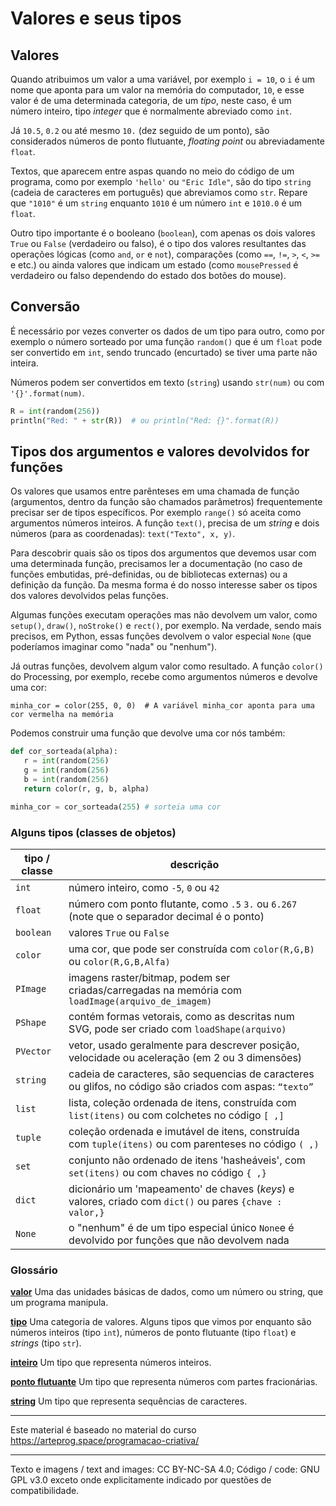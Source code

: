 
# Valores e seus tipos

## Valores

Quando atribuimos um valor a uma variável, por exemplo `i = 10`, o `i` é um nome que aponta para um valor na memória do computador, `10`, e esse valor é de uma determinada categoria, de um *tipo*, neste caso, é um número inteiro, tipo *integer* que é normalmente abreviado como `int`.

Já `10.5`, `0.2` ou até mesmo `10.` (dez seguido de um ponto), são considerados números de ponto flutuante, *floating point* ou abreviadamente `float`.

Textos, que aparecem entre aspas quando no meio do código de um programa, como por exemplo `'hello'` ou `"Eric Idle"`, são do tipo `string` (cadeia de caracteres em português) que abreviamos como `str`. Repare que `"1010"` é um `string` enquanto `1010` é um número `int` e `1010.0` é um `float`. 

Outro tipo importante é o booleano (`boolean`), com apenas os dois valores `True` ou `False` (verdadeiro ou falso), é o tipo dos valores resultantes das operações lógicas (como `and`,  `or` e `not`), comparações (como `==`, `!=`,  `>`, `<`, `>=` e etc.) ou ainda valores que indicam um estado (como `mousePressed` é verdadeiro ou falso dependendo do estado dos botões do mouse).

## Conversão

É necessário por vezes converter os dados de um tipo para outro, como por exemplo o número sorteado por uma função `random()` que é um `float` pode ser convertido em `int`, sendo truncado (encurtado) se tiver uma parte não inteira.

Números podem ser convertidos em texto (`string`) usando `str(num)` ou com `'{}'.format(num)`.

```python
R = int(random(256))
println("Red: " + str(R))  # ou println("Red: {}".format(R))
```

## Tipos dos argumentos e valores devolvidos for funções

Os valores que usamos entre parênteses em uma chamada de função (argumentos, dentro da função são chamados parâmetros) frequentemente precisar ser de tipos específicos. Por exemplo `range()` só aceita como argumentos números inteiros. A função `text()`, precisa de um *string* e dois números (para as coordenadas): `text("Texto", x, y)`. 

Para descobrir quais são os tipos dos argumentos que devemos usar com uma determinada função, precisamos ler a documentação (no caso de funções embutidas, pré-definidas, ou de bibliotecas externas) ou a definição da função. Da mesma forma é do nosso interesse saber os tipos dos valores devolvidos pelas funções.

Algumas funções executam operações mas não devolvem um valor, como `setup()`, `draw()`, `noStroke()` e `rect()`, por exemplo. Na verdade, sendo mais precisos, em Python, essas funções devolvem o valor especial `None` (que poderíamos imaginar como "nada" ou "nenhum").

Já outras funções, devolvem algum valor como resultado. A função `color()` do Processing, por exemplo, recebe como argumentos números e devolve uma cor:

`minha_cor = color(255, 0, 0)  # A variável minha_cor aponta para uma cor vermelha na memória`

Podemos construir uma função que devolve uma cor nós também:

```python
def cor_sorteada(alpha):
   r = int(random(256)
   g = int(random(256)
   b = int(random(256)
   return color(r, g, b, alpha)

minha_cor = cor_sorteada(255) # sorteia uma cor 
```

### Alguns tipos (classes de objetos)

| tipo / classe | descrição |
| ---      | --- |
|`int`     | número inteiro, como `-5`, `0` ou `42`|
| `float`  | número com ponto flutante, como `.5` `3.` ou `6.267` (note que o separador decimal é o ponto)|
| `boolean`| valores `True` ou `False`|
| `color`  | uma cor, que pode ser construída com `color(R,G,B)` ou `color(R,G,B,Alfa)`|
| `PImage` | imagens raster/bitmap, podem ser criadas/carregadas na memória com `loadImage(arquivo_de_imagem)` |
| `PShape` | contém formas vetorais, como as descritas num SVG, pode ser criado com `loadShape(arquivo)`| 
| `PVector`| vetor, usado geralmente para descrever posição, velocidade ou aceleração (em 2 ou 3 dimensões) |
| `string` | cadeia de caracteres, são sequencias de caracteres ou glifos, no código são criados com aspas: `“texto”` |
| `list`   | lista, coleção ordenada de itens, construída com `list(itens)` ou com colchetes no código `[ ,]` |
| `tuple`  | coleção ordenada e imutável de itens, construída com `tuple(itens)` ou com parenteses no código `( ,)` |
| `set`    | conjunto não ordenado de itens 'hasheáveis', com `set(itens)` ou com chaves no código `{ ,}` | 
| `dict`   | dicionário um 'mapeamento' de chaves (*keys*) e valores, criado com `dict()` ou pares `{chave : valor,}` |
| `None`   | o "nenhum" é de um tipo especial único `None`e é devolvido por funções que não devolvem nada  |

### Glossário

[**valor**](https://penseallen.github.io/PensePython2e/01-jornada.html#termo:valor) Uma das unidades básicas de dados, como um número ou string, que um programa manipula.

[**tipo**](https://penseallen.github.io/PensePython2e/01-jornada.html#termo:tipo) Uma categoria de valores. Alguns tipos que vimos por enquanto são números inteiros (tipo `int`), números de ponto flutuante (tipo `float`) e *strings* (tipo `str`).

[**inteiro**](https://penseallen.github.io/PensePython2e/01-jornada.html#termo:inteiro) Um tipo que representa números inteiros.

[**ponto flutuante**](https://penseallen.github.io/PensePython2e/01-jornada.html#termo:ponto%20flutuante) Um tipo que representa números com partes fracionárias.

[**string**](https://penseallen.github.io/PensePython2e/01-jornada.html#termo:string) Um tipo que representa sequências de caracteres.

---
Este material é baseado no material do curso https://arteprog.space/programacao-criativa/

---
Texto e imagens / text and images: CC BY-NC-SA 4.0; Código / code: GNU GPL v3.0 exceto onde explicitamente indicado por questões de compatibilidade.

